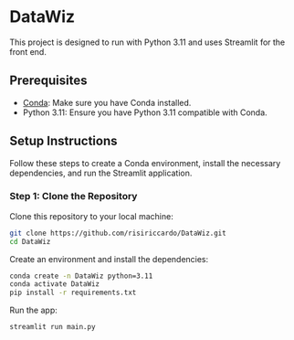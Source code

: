 # DataWiz
This project is designed to run with Python 3.11 and uses Streamlit for the front end.

## Prerequisites

- [Conda](https://docs.conda.io/projects/conda/en/latest/user-guide/install/index.html): Make sure you have Conda installed.
- Python 3.11: Ensure you have Python 3.11 compatible with Conda.

## Setup Instructions

Follow these steps to create a Conda environment, install the necessary dependencies, and run the Streamlit application.

### Step 1: Clone the Repository

Clone this repository to your local machine:

```bash
git clone https://github.com/risiriccardo/DataWiz.git
cd DataWiz
```

Create an environment and install the dependencies:
```bash
conda create -n DataWiz python=3.11
conda activate DataWiz
pip install -r requirements.txt
```

Run the app:
```bash
streamlit run main.py
```

